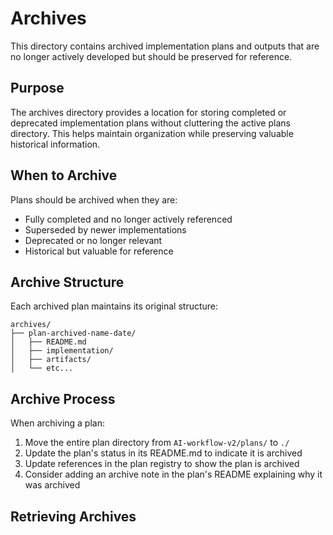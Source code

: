 # Archives

This directory contains archived implementation plans and outputs that are no longer actively developed but should be preserved for reference.

## Purpose

The archives directory provides a location for storing completed or deprecated implementation plans without cluttering the active plans directory. This helps maintain organization while preserving valuable historical information.

## When to Archive

Plans should be archived when they are:
- Fully completed and no longer actively referenced
- Superseded by newer implementations
- Deprecated or no longer relevant
- Historical but valuable for reference

## Archive Structure

Each archived plan maintains its original structure:

```
archives/
├── plan-archived-name-date/
│   ├── README.md
│   ├── implementation/
│   ├── artifacts/
│   └── etc...
```

## Archive Process

When archiving a plan:
1. Move the entire plan directory from `AI-workflow-v2/plans/` to `./`
2. Update the plan's status in its README.md to indicate it is archived
3. Update references in the plan registry to show the plan is archived
4. Consider adding an archive note in the plan's README explaining why it was archived

## Retrieving Archives

